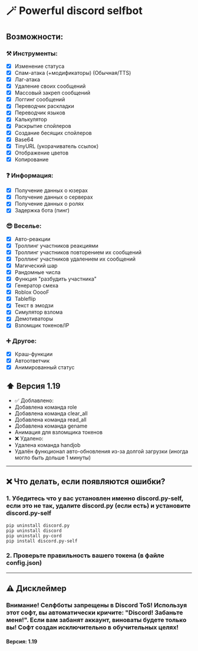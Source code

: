 # 🪄 Powerful discord selfbot
## Возможности:
### ⚒️ Инструменты:
- [x] Изменение статуса
- [x] Спам-атака (+модификаторы) (Обычная/TTS)
- [x] Лаг-атака
- [x] Удаление своих сообщений
- [x] Массовый закреп сообщений
- [x] Логгинг сообщений
- [x] Переводчик раскладки
- [x] Переводчик языков
- [x] Калькулятор
- [x] Раскрытие спойлеров
- [x] Создание бесящих спойлеров
- [x] Base64
- [x] TinyURL (укорачиватель ссылок)
- [x] Отображение цветов
- [x] Копирование
### ❓ Информация:
- [x] Получение данных о юзерах
- [x] Получение данных о серверах
- [x] Получение данных о ролях
- [x] Задержка бота (пинг)
### 😎 Веселье:
- [x] Авто-реакции
- [x] Троллинг участников реакциями
- [x] Троллинг участников повторением их сообщений
- [x] Троллинг участников удалением их сообщений
- [x] Магический шар
- [x] Рандомные числа
- [x] Функция "разбудить участника"
- [x] Генератор смеха
- [x] Roblox OoooF
- [x] Tableflip
- [x] Текст в эмодзи
- [x] Симулятор взлома
- [x] Демотиваторы
- [x] Взломщик токенов/IP
### ➕ Другое:
- [x] Краш-функции
- [x] Автоответчик
- [x] Анимированный статус
## ⬆️ Версия 1.19
- ✅ Доблавлено:
- Добавлена команда role
- Добавлена команда clear_all
- Добавлена команда read_all
- Добавлена команда gename
- Анимация для взломщика токенов
- ❌ Удалено:
- Удалена команда handjob
- Удалён функционал авто-обновления из-за долгой загрузки (иногда могло быть дольше 1 минуты)
---
## ❌ Что делать, если появляются ошибки?
### 1. Убедитесь что у вас установлен именно discord.py-self, если это не так, удалите discord.py (если есть) и установите discord.py-self
```
pip uninstall discord.py
pip uninstall discord
pip uninstall py-cord
pip install discord.py-self
```
### 2. Проверьте правильность вашего токена (в файле config.json)
---
## ⚠️ Дисклеймер
### Внимание! Селфботы запрещены в Discord ToS! Используя этот софт, вы автоматически кричите: "Discord! Забаньте меня!". Если вам забанят аккаунт, виноваты будете только вы! Софт создан исключительно в обучительных целях!
#### Версия: 1.19